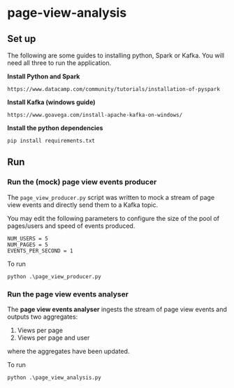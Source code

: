 # page-view-analysis

## Set up

The following are some guides to installing python, Spark or Kafka. You will need all three to run the application.

**Install Python and Spark** 

`https://www.datacamp.com/community/tutorials/installation-of-pyspark`

**Install Kafka (windows guide)**

`https://www.goavega.com/install-apache-kafka-on-windows/`

**Install the python dependencies**

`pip install requirements.txt`

## Run

### Run the (mock) page view events producer

The `page_view_producer.py` script was written to mock a stream of page view events and directly send them to a Kafka topic.

You may edit the following parameters to configure the size of the pool of pages/users and speed of events produced.
```
NUM_USERS = 5
NUM_PAGES = 5
EVENTS_PER_SECOND = 1
```
To run

`python .\page_view_producer.py`

### Run the page view events analyser

The **page view events analyser** ingests the stream of page view events and outputs two aggregates:

1. Views per page 
2. Views per page and user

where the aggregates have been updated.

To run

`python .\page_view_analysis.py`